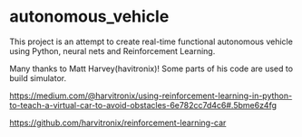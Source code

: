 # autonomous_vehicle
This project is an attempt to create real-time functional autonomous vehicle using Python, neural nets and Reinforcement Learning.

Many thanks to Matt Harvey(havitronix)! Some parts of his code are used to build simulator.

https://medium.com/@harvitronix/using-reinforcement-learning-in-python-to-teach-a-virtual-car-to-avoid-obstacles-6e782cc7d4c6#.5bme6z4fg

https://github.com/harvitronix/reinforcement-learning-car
